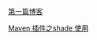 <a href="https://suhuaguo.github.io/blogs/test">第一篇博客</a>

<a href="https://github.com/suhuaguo/blogs/blob/main/Maven%20%E6%8F%92%E4%BB%B6%E4%B9%8Bshade%20%E4%BD%BF%E7%94%A8">Maven 插件之shade 使用</a>

